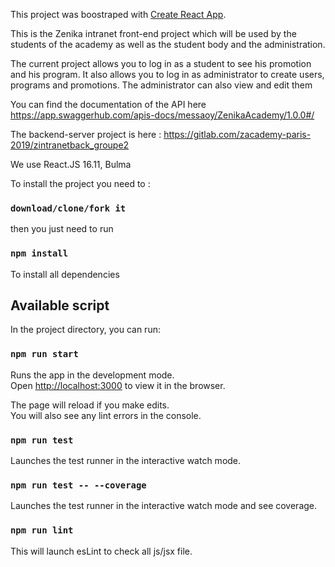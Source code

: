 This project was boostraped with [Create React App](https://github.com/facebook/create-react-app).

This is the Zenika intranet front-end project which will be used by the students of the academy as well as the student body and the administration.

The current project allows you to log in as a student to see his promotion and his program.
It also allows you to log in as administrator to create users, programs and promotions. The administrator can also view and edit them

You can find the documentation of the API here https://app.swaggerhub.com/apis-docs/messaoy/ZenikaAcademy/1.0.0#/

The backend-server project is here : https://gitlab.com/zacademy-paris-2019/zintranetback_groupe2

We use React.JS 16.11, Bulma

To install the project you need to :

### `download/clone/fork it`

then you just need to run

### `npm install`

To install all dependencies

## Available script

In the project directory, you can run:

### `npm run start`

Runs the app in the development mode.<br />
Open [http://localhost:3000](http://localhost:3000) to view it in the browser.

The page will reload if you make edits.<br />
You will also see any lint errors in the console.

### `npm run test`

Launches the test runner in the interactive watch mode.<br />

### `npm run test -- --coverage`

Launches the test runner in the interactive watch mode and see coverage.<br />

### `npm run lint`

This will launch esLint to check all js/jsx file.
